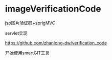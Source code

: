 # imageVerificationCode
jsp图片验证码+sprigMVC


servlet实现

https://github.com/zhanlong-dw/verification_code


开始使用smartGIT工具
